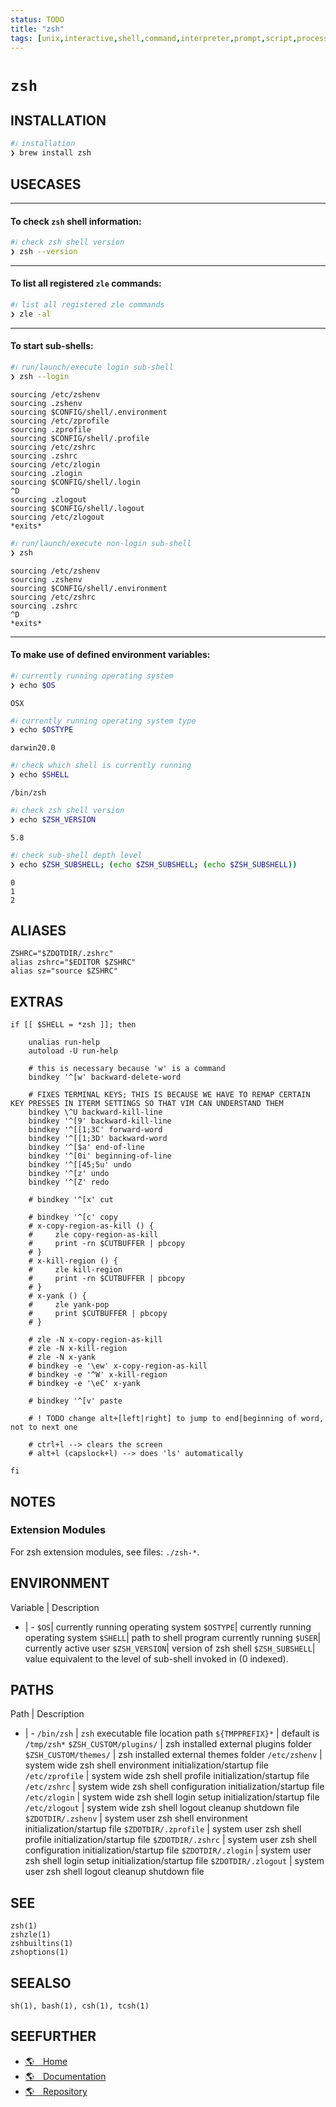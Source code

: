 ```yaml
---
status: TODO
title: "zsh"
tags: [unix,interactive,shell,command,interpreter,prompt,script,processor,program]
---
```


# `zsh`

## INSTALLATION


```bash
#ℹ︎ installation
❯ brew install zsh
```


## USECASES

----
#### To check `zsh` shell information:


```bash
#ℹ︎ check zsh shell version
❯ zsh --version
```


----
#### To list all registered `zle` commands:


```bash
#ℹ︎ list all registered zle commands
❯ zle -al
```


----
#### To start sub-shells:


```bash
#ℹ︎ run/launch/execute login sub-shell
❯ zsh --login
```

    sourcing /etc/zshenv
    sourcing .zshenv
    sourcing $CONFIG/shell/.environment
    sourcing /etc/zprofile
    sourcing .zprofile
    sourcing $CONFIG/shell/.profile
    sourcing /etc/zshrc
    sourcing .zshrc
    sourcing /etc/zlogin
    sourcing .zlogin
    sourcing $CONFIG/shell/.login
    ^D
    sourcing .zlogout
    sourcing $CONFIG/shell/.logout
    sourcing /etc/zlogout
    *exits*


```bash
#ℹ︎ run/launch/execute non-login sub-shell
❯ zsh
```

    sourcing /etc/zshenv
    sourcing .zshenv
    sourcing $CONFIG/shell/.environment
    sourcing /etc/zshrc
    sourcing .zshrc
    ^D
    *exits*

----
#### To make use of defined environment variables:


```bash
#ℹ︎ currently running operating system
❯ echo $OS
```

    OSX


```bash
#ℹ︎ currently running operating system type
❯ echo $OSTYPE
```

    darwin20.0


```bash
#ℹ︎ check which shell is currently running
❯ echo $SHELL
```

    /bin/zsh


```bash
#ℹ︎ check zsh shell version
❯ echo $ZSH_VERSION
```

    5.8


```bash
#ℹ︎ check sub-shell depth level
❯ echo $ZSH_SUBSHELL; (echo $ZSH_SUBSHELL; (echo $ZSH_SUBSHELL))
```

    0
    1
    2


## ALIASES

    ZSHRC="$ZDOTDIR/.zshrc"
    alias zshrc="$EDITOR $ZSHRC"
    alias sz="source $ZSHRC"

## EXTRAS

    if [[ $SHELL = *zsh ]]; then

        unalias run-help
        autoload -U run-help

        # this is necessary because 'w' is a command
        bindkey '^[w' backward-delete-word

        # FIXES TERMINAL KEYS; THIS IS BECAUSE WE HAVE TO REMAP CERTAIN KEY PRESSES IN ITERM SETTINGS SO THAT VIM CAN UNDERSTAND THEM
        bindkey \^U backward-kill-line
        bindkey '^[9' backward-kill-line
        bindkey '^[[1;3C' forward-word
        bindkey '^[[1;3D' backward-word
        bindkey '^[$a' end-of-line
        bindkey '^[0i' beginning-of-line
        bindkey '^[[45;5u' undo
        bindkey '^[z' undo
        bindkey '^[Z' redo

        # bindkey '^[x' cut

        # bindkey '^[c' copy
        # x-copy-region-as-kill () {
        #     zle copy-region-as-kill
        #     print -rn $CUTBUFFER | pbcopy
        # }
        # x-kill-region () {
        #     zle kill-region
        #     print -rn $CUTBUFFER | pbcopy
        # }
        # x-yank () {
        #     zle yank-pop
        #     print $CUTBUFFER | pbcopy
        # }

        # zle -N x-copy-region-as-kill
        # zle -N x-kill-region
        # zle -N x-yank
        # bindkey -e '\ew' x-copy-region-as-kill
        # bindkey -e '^W' x-kill-region
        # bindkey -e '\eC' x-yank

        # bindkey '^[v' paste

        # ! TODO change alt+[left|right] to jump to end|beginning of word, not to next one

        # ctrl+l --> clears the screen
        # alt+l (capslock+l) --> does 'ls' automatically

    fi


## NOTES

### Extension Modules

For zsh extension modules, see files: `./zsh-*`.

## ENVIRONMENT

Variable | Description
- | -
`$OS`| currently running operating system
`$OSTYPE`| currently running operating system
`$SHELL`| path to shell program currently running
`$USER`| currently active user
`$ZSH_VERSION`| version of zsh shell
`$ZSH_SUBSHELL`| value equivalent to the level of sub-shell invoked in (0 indexed).

## PATHS

Path | Description
- | -
`/bin/zsh` | `zsh` executable file location path
`${TMPPREFIX}*` | default is `/tmp/zsh*`
`$ZSH_CUSTOM/plugins/` | zsh installed external plugins folder
`$ZSH_CUSTOM/themes/` | zsh installed external themes folder
`/etc/zshenv` | system wide zsh shell environment initialization/startup file
`/etc/zprofile` | system wide zsh shell profile initialization/startup file
`/etc/zshrc` | system wide zsh shell configuration initialization/startup file
`/etc/zlogin` | system wide zsh shell login setup initialization/startup file
`/etc/zlogout` | system wide zsh shell logout cleanup shutdown file
`$ZDOTDIR/.zshenv` | system user zsh shell environment initialization/startup file
`$ZDOTDIR/.zprofile` | system user zsh shell profile initialization/startup file
`$ZDOTDIR/.zshrc` | system user zsh shell configuration initialization/startup file
`$ZDOTDIR/.zlogin` | system user zsh shell login setup initialization/startup file
`$ZDOTDIR/.zlogout` | system user zsh shell logout cleanup shutdown file

## SEE

    zsh(1)
    zshzle(1)
    zshbuiltins(1)
    zshoptions(1)

## SEEALSO

    sh(1), bash(1), csh(1), tcsh(1)

## SEEFURTHER

- [🌎 Home](https://zsh.sourceforge.io/)
- [🌎 Documentation](https://zsh.sourceforge.io/Doc/Release/)
- [🌎 Repository](https://github.com/zsh-users/zsh)
